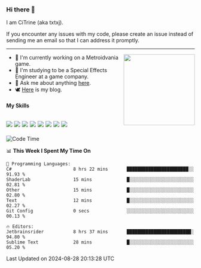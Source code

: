 ### Hi there 👋

I am CiTrine (aka txtxj).

If you encounter any issues with my code, please create an issue instead of sending me an email so that I can address it promptly.

---

<img align="right" height="190" src="http://github-profile-summary-cards.vercel.app/api/cards/stats?username=txtxj&theme=vue">

- 🌱 I'm currently working on a Metroidvania game.
- 📖 I'm studying to be a Special Effects Engineer at a game company.
- 💬 Ask me about anything [here](https://github.com/txtxj/txtxj/issues).
- 🕊️ [Here](https://txtxj.top) is my blog.

#### My Skills

![](https://img.shields.io/badge/Unity-000000?logo=unity&logoColor=fff)
![](https://img.shields.io/badge/C%23-239120?logo=csharp&logoColor=fff)
![](https://img.shields.io/badge/Python-3e74a2?logo=python&logoColor=fff)
![](https://img.shields.io/badge/C++-65318e?logo=cplusplus&logoColor=fff)
![](https://img.shields.io/badge/C-5654a2?logo=c&logoColor=fff)
![](https://img.shields.io/badge/Vue-4FC08D?logo=vuedotjs&logoColor=fff)
![](https://img.shields.io/badge/Blender-f5792a?logo=blender&logoColor=fff)
![](https://img.shields.io/badge/MS%20SQL-cc2927?logo=microsoftsqlserver&logoColor=fff)
---

<!--START_SECTION:waka-->
![Code Time](http://img.shields.io/badge/Code%20Time-1%2C946%20hrs%2017%20mins-blue)

📊 **This Week I Spent My Time On** 

```text
💬 Programming Languages: 
C#                       8 hrs 22 mins       ███████████████████████░░   91.93 % 
ShaderLab                15 mins             █░░░░░░░░░░░░░░░░░░░░░░░░   02.81 % 
Other                    15 mins             █░░░░░░░░░░░░░░░░░░░░░░░░   02.80 % 
Text                     12 mins             █░░░░░░░░░░░░░░░░░░░░░░░░   02.27 % 
Git Config               0 secs              ░░░░░░░░░░░░░░░░░░░░░░░░░   00.13 % 

🔥 Editors: 
Jetbrainsrider           8 hrs 37 mins       ████████████████████████░   94.80 % 
Sublime Text             28 mins             █░░░░░░░░░░░░░░░░░░░░░░░░   05.20 % 
```


 Last Updated on 2024-08-28 20:13:28 UTC
<!--END_SECTION:waka-->
